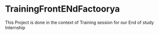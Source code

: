# TrainingFrontENdFactoorya
This Project is done in the context of Training session for our End of study Internship 
